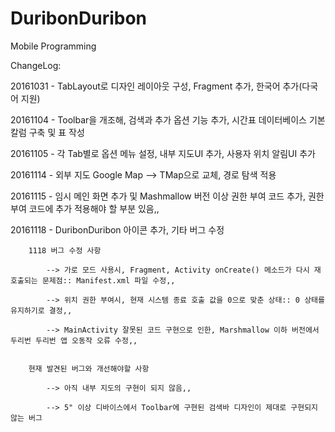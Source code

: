 # DuribonDuribon

Mobile Programming 

ChangeLog:

20161031 - TabLayout로 디자인 레이아웃 구성, Fragment 추가, 한국어 추가(다국어 지원)

20161104 - Toolbar을 개조해, 검색과 추가 옵션 기능 추가, 시간표 데이터베이스 기본 칼럼 구축 및 표 작성

20161105 - 각 Tab별로 옵션 메뉴 설정, 내부 지도UI 추가, 사용자 위치 알림UI 추가

20161114 - 외부 지도 Google Map --> TMap으로 교체, 경로 탐색 적용

20161115 - 임시 메인 화면 추가 및 Mashmallow 버전 이상 권한 부여 코드 추가, 권한 부여 코드에 추가 적용해야 할 부분 있음,,

20161118 - DuribonDuribon 아이콘 추가, 기타 버그 수정

        1118 버그 수정 사항

            --> 가로 모드 사용시, Fragment, Activity onCreate() 메소드가 다시 재호출되는 문제점:: Manifest.xml 파일 수정,,

            --> 위치 권한 부여시, 현재 시스템 종료 호출 값을 0으로 맞춘 상태:: 0 상태를 유지하기로 결정,,

            --> MainActivity 잘못된 코드 구현으로 인한, Marshmallow 이하 버전에서 두리번 두리번 앱 오동작 오류 수정,,

        
        현재 발견된 버그와 개선해야할 사항

            --> 아직 내부 지도의 구현이 되지 않음,,

            --> 5" 이상 디바이스에서 Toolbar에 구현된 검색바 디자인이 제대로 구현되지 않는 버그 
